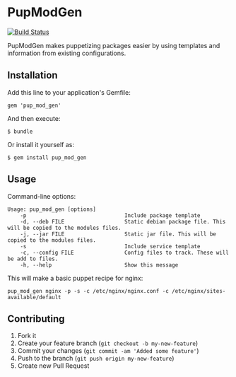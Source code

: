 # PupModGen

[![Build Status](https://secure.travis-ci.org/jbussdieker/pup_mod_gen.png)](http://travis-ci.org/jbussdieker/pup_mod_gen)

PupModGen makes puppetizing packages easier by using templates and information from existing configurations.

## Installation

Add this line to your application's Gemfile:

    gem 'pup_mod_gen'

And then execute:

    $ bundle

Or install it yourself as:

    $ gem install pup_mod_gen

## Usage

Command-line options:

`````
Usage: pup_mod_gen [options]
    -p                               Include package template
    -d, --deb FILE                   Static debian package file. This will be copied to the modules files.
    -j, --jar FILE                   Static jar file. This will be copied to the modules files.
    -s                               Include service template
    -c, --config FILE                Config files to track. These will be add to files.
    -h, --help                       Show this message
`````

This will make a basic puppet recipe for nginx:

    pup_mod_gen nginx -p -s -c /etc/nginx/nginx.conf -c /etc/nginx/sites-available/default

## Contributing

1. Fork it
2. Create your feature branch (`git checkout -b my-new-feature`)
3. Commit your changes (`git commit -am 'Added some feature'`)
4. Push to the branch (`git push origin my-new-feature`)
5. Create new Pull Request


